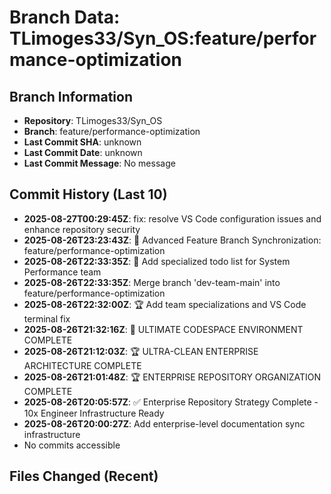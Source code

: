 # Branch Data: TLimoges33/Syn_OS:feature/performance-optimization

## Branch Information
- **Repository**: TLimoges33/Syn_OS
- **Branch**: feature/performance-optimization
- **Last Commit SHA**: unknown
- **Last Commit Date**: unknown
- **Last Commit Message**: No message

## Commit History (Last 10)
- **2025-08-27T00:29:45Z**: fix: resolve VS Code configuration issues and enhance repository security
- **2025-08-26T23:23:43Z**: 🚀 Advanced Feature Branch Synchronization: feature/performance-optimization
- **2025-08-26T22:33:35Z**: 🎯 Add specialized todo list for System Performance team
- **2025-08-26T22:33:35Z**: Merge branch 'dev-team-main' into feature/performance-optimization
- **2025-08-26T22:32:00Z**: 🏆 Add team specializations and VS Code terminal fix
- **2025-08-26T21:32:16Z**: 🚀 ULTIMATE CODESPACE ENVIRONMENT COMPLETE
- **2025-08-26T21:12:03Z**: 🏆 ULTRA-CLEAN ENTERPRISE ARCHITECTURE COMPLETE
- **2025-08-26T21:01:48Z**: 🏆 ENTERPRISE REPOSITORY ORGANIZATION COMPLETE
- **2025-08-26T20:05:57Z**: ✅ Enterprise Repository Strategy Complete - 10x Engineer Infrastructure Ready
- **2025-08-26T20:00:27Z**: Add enterprise-level documentation sync infrastructure
- No commits accessible

## Files Changed (Recent)
